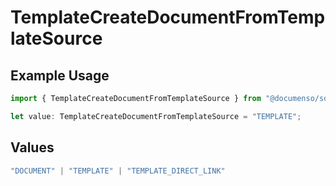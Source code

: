 # TemplateCreateDocumentFromTemplateSource

## Example Usage

```typescript
import { TemplateCreateDocumentFromTemplateSource } from "@documenso/sdk-typescript/models/operations";

let value: TemplateCreateDocumentFromTemplateSource = "TEMPLATE";
```

## Values

```typescript
"DOCUMENT" | "TEMPLATE" | "TEMPLATE_DIRECT_LINK"
```
